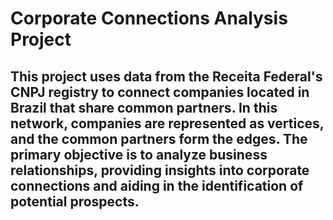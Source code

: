 # Corporate Connections Analysis Project

This project uses data from the  Receita Federal's CNPJ registry to connect companies located in Brazil that share common partners. In this network, companies are represented as vertices, and the common partners form the edges. The primary objective is to analyze business relationships, providing insights into corporate connections and aiding in the identification of potential prospects.
---
